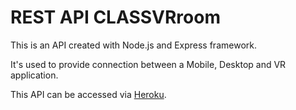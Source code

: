 # REST API CLASSVRroom

This is an API created with Node.js and Express framework.

It's used to provide connection between a Mobile, Desktop and VR application.

This API can be accessed via <a href="https://classvr-room-api.herokuapp.com/">Heroku</a>.
